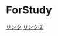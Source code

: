 # ForStudy
[リンク](https://r52-jp.github.io/ForStudy/main.html)
[リンク⑵](https://r52-jp.github.io/ForStudy/Files/Social_studies/test.html)
